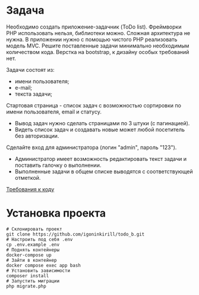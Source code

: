 # Задача
Необходимо создать приложение-задачник (ToDo list).
Фреймворки PHP использовать нельзя, библиотеки можно. Сложная архитектура не нужна.
В приложении нужно с помощью чистого PHP реализовать модель MVC. Решите поставленные задачи минимально необходимым количеством кода.
Верстка на bootstrap, к дизайну особых требований нет.

Задачи состоят из:
- имени пользователя;
- е-mail;
- текста задачи;

Стартовая страница - список задач с возможностью сортировки по имени пользователя, email и статусу.
- Вывод задач нужно сделать страницами по 3 штуки (с пагинацией).
- Видеть список задач и создавать новые может любой посетитель без авторизации.

Сделайте вход для администратора (логин "admin", пароль "123").
- Администратор имеет возможность редактировать текст задачи и поставить галочку о выполнении.
- Выполненные задачи в общем списке выводятся с соответствующей отметкой. 

[Требования к коду](https://beejee.ru/coding-challenge-requirements)


# Установка проекта

```shell
# Склонировать проект
git clone https://github.com/igoninkirill/todo_b.git
# Настроить под себя .env
cp .env.example .env
# Поднять контейнеры
docker-compose up
# Зайти в контейнер
docker compose exec app bash
# Установить зависимости
composer install
# Запустить миграции
php migrate.php

```
